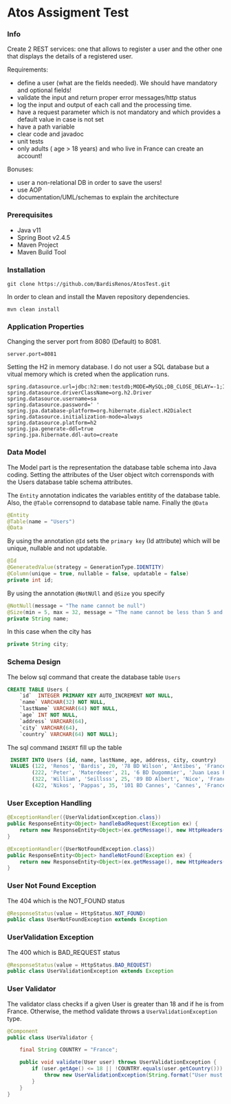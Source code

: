 # Atos Assigment Test


### Info

Create 2 REST services: one that allows to register a user and the other one that displays the details of a registered user.

Requirements:
- define a user (what are the fields needed). We should have mandatory and optional fields!
- validate the input and return proper error messages/http status
- log the input and output of each call and the processing time.
- have a request parameter which is not mandatory and which provides a default value in case is not set
- have a path variable
- clear code and javadoc
- unit tests
- only adults ( age > 18 years) and who live in France can create an account!

Bonuses:
- user a non-relational DB in order to save the users!
- use AOP
- documentation/UML/schemas to explain the architecture


### Prerequisites 

- Java v11
- Spring Boot v2.4.5
- Maven Project 
- Maven Build Tool

### Installation

```git
git clone https://github.com/BardisRenos/AtosTest.git
```

In order to clean and install the Maven repository dependencies. 

```
mvn clean install
```

### Application Properties

Changing the server port from 8080 (Default) to 8081.

```
server.port=8081
```

Setting the H2 in memory database. I do not user a SQL database but a vitual memory which is creted when the application runs.  

```
spring.datasource.url=jdbc:h2:mem:testdb;MODE=MySQL;DB_CLOSE_DELAY=-1;IGNORECASE=TRUE;
spring.datasource.driverClassName=org.h2.Driver
spring.datasource.username=sa
spring.datasource.password=' '
spring.jpa.database-platform=org.hibernate.dialect.H2Dialect
spring.datasource.initialization-mode=always
spring.datasource.platform=h2
spring.jpa.generate-ddl=true
spring.jpa.hibernate.ddl-auto=create
```

### Data Model

The Model part is the representation the database table schema into Java coding. Setting the attributes of the User object witch corrensponds with the Users database table schema attributes.


The `Entity` annotation indicates the variables entitity of the database table. Also, the `@Table` corrensopnd to database table name. Finally the `@Data`  

```java
@Entity
@Table(name = "Users")
@Data

```

By using the annotation `@Id` sets the `primary key` (Id attribute) which will be unique, nullable and not updatable. 

```java
@Id
@GeneratedValue(strategy = GenerationType.IDENTITY)
@Column(unique = true, nullable = false, updatable = false)
private int id;
````

By using the annotation `@NotNUll` and `@Size` you specify 

```java
@NotNull(message = "The name cannot be null")
@Size(min = 5, max = 32, message = "The name cannot be less than 5 and greater than 32 characters")
private String name;
```

In this case when the city has 
```java
private String city;
```

### Schema Design

The below sql command that create the database table `Users` 

```sql
CREATE TABLE Users (
    `id`  INTEGER PRIMARY KEY AUTO_INCREMENT NOT NULL,
    `name` VARCHAR(32) NOT NULL,
    `lastName` VARCHAR(64) NOT NULL,
    `age` INT NOT NULL,
    `address` VARCHAR(64),
    `city` VARCHAR(64),
    `country` VARCHAR(64) NOT NULL);
```

The sql command `INSERT` fill up the table 

```sql
 INSERT INTO Users (id, name, lastName, age, address, city, country)
 VALUES (122, 'Renos', 'Bardis', 20, '78 BD Wilson', 'Antibes', 'France'),
        (222, 'Peter', 'Materdeeer', 21, '6 BD Dugommier', 'Juan Leas Pins', 'France'),
        (322, 'William', 'Seillsss', 25, '89 BD Albert', 'Nice', 'France'),
        (422, 'Nikos', 'Pappas', 35, '101 BD Cannes', 'Cannes', 'France');
```


### User Exception Handling 


```java
@ExceptionHandler({UserValidationException.class})
public ResponseEntity<Object> handleBadRequest(Exception ex) {
    return new ResponseEntity<Object>(ex.getMessage(), new HttpHeaders(), HttpStatus.BAD_REQUEST);
}
```

```java
@ExceptionHandler({UserNotFoundException.class})
public ResponseEntity<Object> handleNotFound(Exception ex) {
    return new ResponseEntity<Object>(ex.getMessage(), new HttpHeaders(), HttpStatus.NOT_FOUND);
}

```

### User Not Found Exception

The 404 which is the NOT_FOUND status
```java
@ResponseStatus(value = HttpStatus.NOT_FOUND)
public class UserNotFoundException extends Exception

```

### UserValidation Exception

The 400 which is BAD_REQUEST status

```java
@ResponseStatus(value = HttpStatus.BAD_REQUEST)
public class UserValidationException extends Exception 
```

### User Validator

The validator class checks if a given User is greater than 18 and if he is from France. Otherwise, the method validate throws a `UserValidationException` type.

```java
@Component
public class UserValidator {

    final String COUNTRY = "France";

    public void validate(User user) throws UserValidationException {
        if (user.getAge() <= 18 || !COUNTRY.equals(user.getCountry())) {
            throw new UserValidationException(String.format("User must be older than 18 years old and live in %s", COUNTRY));
        }
    }
}
```




